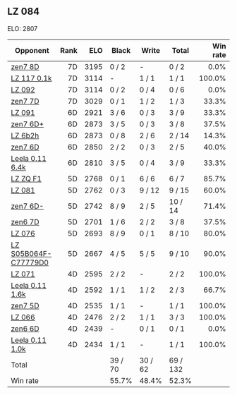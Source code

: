 ## LZ 084 ##

ELO: 2807

Opponent | Rank | ELO | Black | Write | Total | Win rate
---------|-----:|----:|-------|-------|-------|-------:
[zen7 8D](zen7%208D.md) | 7D | 3195 | 0 / 2 | - | 0 / 2 | 0.0%
[LZ 117 0.1k](LZ%20117%200.1k.md) | 7D | 3114 | - | 1 / 1 | 1 / 1 | 100.0%
[LZ 092](LZ%20092.md) | 7D | 3114 | 0 / 2 | 0 / 4 | 0 / 6 | 0.0%
[zen7 7D](zen7%207D.md) | 7D | 3029 | 0 / 1 | 1 / 2 | 1 / 3 | 33.3%
[LZ 091](LZ%20091.md) | 6D | 2921 | 3 / 6 | 0 / 3 | 3 / 9 | 33.3%
[zen7 6D+](zen7%206D+.md) | 6D | 2873 | 3 / 5 | 0 / 3 | 3 / 8 | 37.5%
[LZ 6b2h](LZ%206b2h.md) | 6D | 2873 | 0 / 8 | 2 / 6 | 2 / 14 | 14.3%
[zen7 6D](zen7%206D.md) | 6D | 2850 | 2 / 2 | 0 / 3 | 2 / 5 | 40.0%
[Leela 0.11 6.4k](Leela%200.11%206.4k.md) | 6D | 2810 | 3 / 5 | 0 / 4 | 3 / 9 | 33.3%
[LZ ZQ F1](LZ%20ZQ%20F1.md) | 5D | 2768 | 0 / 1 | 6 / 6 | 6 / 7 | 85.7%
[LZ 081](LZ%20081.md) | 5D | 2762 | 0 / 3 | 9 / 12 | 9 / 15 | 60.0%
[zen7 6D-](zen7%206D-.md) | 5D | 2742 | 8 / 9 | 2 / 5 | 10 / 14 | 71.4%
[zen6 7D](zen6%207D.md) | 5D | 2701 | 1 / 6 | 2 / 2 | 3 / 8 | 37.5%
[LZ 076](LZ%20076.md) | 5D | 2693 | 8 / 9 | 0 / 1 | 8 / 10 | 80.0%
[LZ S05B064F-C77779D0](LZ%20S05B064F-C77779D0.md) | 5D | 2667 | 4 / 5 | 5 / 5 | 9 / 10 | 90.0%
[LZ 071](LZ%20071.md) | 4D | 2595 | 2 / 2 | - | 2 / 2 | 100.0%
[Leela 0.11 1.6k](Leela%200.11%201.6k.md) | 4D | 2592 | 1 / 1 | 1 / 2 | 2 / 3 | 66.7%
[zen7 5D](zen7%205D.md) | 4D | 2535 | 1 / 1 | - | 1 / 1 | 100.0%
[LZ 066](LZ%20066.md) | 4D | 2476 | 2 / 2 | 1 / 1 | 3 / 3 | 100.0%
[zen6 6D](zen6%206D.md) | 4D | 2439 | - | 0 / 1 | 0 / 1 | 0.0%
[Leela 0.11 1.0k](Leela%200.11%201.0k.md) | 4D | 2434 | 1 / 1 | - | 1 / 1 | 100.0%
Total | | | 39 / 70 | 30 / 62 | 69 / 132 | 
Win rate| | | 55.7% | 48.4% | 52.3% | 
